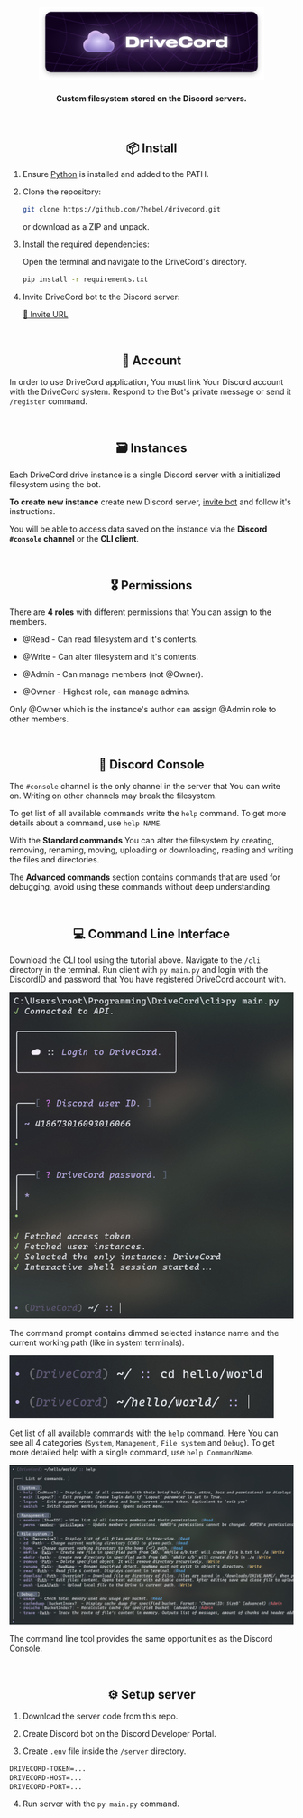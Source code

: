 <div align="center">
    <br>
    <img src="./assets/banner.png" width="400" alt="Drivecord" />
    <h4>Custom filesystem stored on the Discord servers.</h4>
</div>

<div align="center">
    <br>
    <h2>📦 Install</h2>
</div>

1. Ensure [Python](https://www.python.org/downloads/) is installed and added to the PATH.

2. Clone the repository:
   
   ```bash
   git clone https://github.com/7hebel/drivecord.git
   ```
   
   or download as a ZIP and unpack.

3. Install the required dependencies:
   
   Open the terminal and navigate to the DriveCord's directory.
   
   ```bash
   pip install -r requirements.txt
   ```

4. Invite DriveCord bot to the Discord server:
   
    [🔗 Invite URL](https://discord.com/oauth2/authorize?client_id=1273050122451816599)

<div align="center">
    <br>
    <h2>👤 Account</h2>
</div>

In order to use DriveCord application, You must link Your Discord account with the DriveCord system. Respond to the Bot's private message or send it `/register` command.

<div align="center">
    <br>
    <h2>🗃️ Instances</h2>
</div>

Each DriveCord drive instance is a single Discord server with a initialized filesystem using the bot. 

**To create new instance** create new Discord server, [invite bot](https://discord.com/oauth2/authorize?client_id=1273050122451816599) and follow it's instructions.

You will be able to access data saved on the instance via the **Discord `#console` channel** or the **CLI client**.

<div align="center">
    <br>
    <h2>🎖️ Permissions</h2>
</div>

There are **4 roles** with different permissions that You can assign to the members.

- @Read - Can read filesystem and it's contents.

- @Write - Can alter filesystem and it's contents.

- @Admin - Can manage members (not @Owner).

- @Owner - Highest role, can manage admins.

Only @Owner which is the instance's author can assign @Admin role to other members.

<div align="center">
    <br>
    <h2>💬 Discord Console</h2>
</div>

The `#console` channel is the only channel in the server that You can write on. Writing on other channels may break the filesystem.

To get list of all available commands write the `help` command. To get more details about a command, use `help NAME`.

With the **Standard commands** You can alter the filesystem by creating, removing, renaming, moving, uploading or downloading, reading and writing the files and directories. 

The **Advanced commands** section contains commands that are used for debugging, avoid using these commands without deep understanding.

<div align="center">
    <br>
    <h2>💻 Command Line Interface</h2>
</div>

Download the CLI tool using the tutorial above. Navigate to the `/cli` directory in the terminal. Run client with `py main.py` and login with the DiscordID and password that You have registered DriveCord account with.

![CLI Login](https://raw.githubusercontent.com/7hebel/drivecord/refs/heads/main/assets/cli-login.png)

The command prompt contains dimmed selected instance name and the current working path (like in system terminals).

![CLI cwd](https://raw.githubusercontent.com/7hebel/drivecord/refs/heads/main/assets/cli-path.png)

Get list of all available commands with the `help` command. Here You can see all 4 categories (`System`, `Management`, `File system` and `Debug`). To get more detailed help with a single command, use `help CommandName`.

![CLI help](https://raw.githubusercontent.com/7hebel/drivecord/refs/heads/main/assets/cli-help.png)

The command line tool provides the same opportunities as the Discord Console.

<div align="center">
    <br>
    <h2>⚙️ Setup server</h2>
</div>

1. Download the server code from this repo.

2. Create Discord bot on the Discord Developer Portal.

3. Create `.env` file inside the `/server` directory.

```
DRIVECORD-TOKEN=...
DRIVECORD-HOST=...
DRIVECORD-PORT=...
```

4. Run server with the `py main.py` command.
